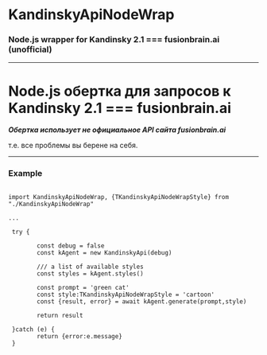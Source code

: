 # KandinskyApiNodeWrap

### Node.js wrapper for Kandinsky 2.1 === fusionbrain.ai (unofficial)

***


# Node.js обертка для запросов к Kandinsky 2.1 === fusionbrain.ai

***Обертка использует не официальное API сайта fusionbrain.ai***

т.е. все проблемы вы берене на себя.


***


### Example

```

import KandinskyApiNodeWrap, {TKandinskyApiNodeWrapStyle} from "./KandinskyApiNodeWrap"

...

 try {
 
        const debug = false
        const kAgent = new KandinskyApi(debug)
        
        /// a list of available styles
        const styles = kAgent.styles()
        
        const prompt = 'green cat'
        const style:TKandinskyApiNodeWrapStyle = 'cartoon'
        const {result, error} = await kAgent.generate(prompt,style)

        return result

 }catch (e) {
        return {error:e.message}
 }

```